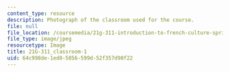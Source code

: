 ```yaml
---
content_type: resource
description: Photograph of the classroom used for the course.
file: null
file_location: /coursemedia/21g-311-introduction-to-french-culture-spring-2014/64c998de1ed05056599d52f357d90f22_21G-311_classroom-1.jpg
file_type: image/jpeg
resourcetype: Image
title: 21G-311_classroom-1
uid: 64c998de-1ed0-5056-599d-52f357d90f22
---
```

